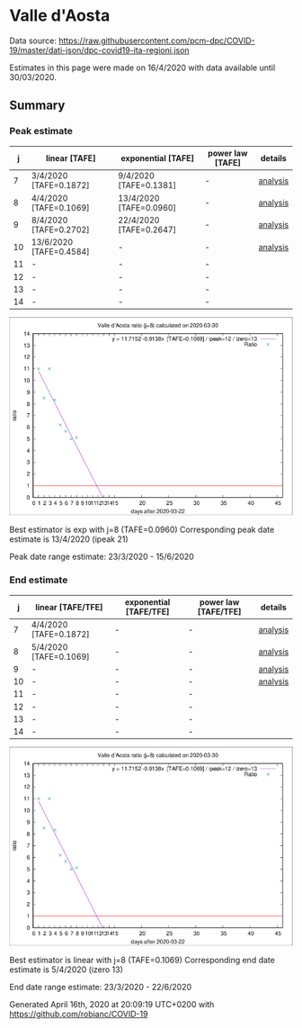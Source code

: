 # Valle d'Aosta


Data source: https://raw.githubusercontent.com/pcm-dpc/COVID-19/master/dati-json/dpc-covid19-ita-regioni.json

Estimates in this page were made on 16/4/2020 with data available until 30/03/2020.


## Summary 

### Peak estimate 
|j|linear [TAFE]|exponential [TAFE]|power law [TAFE]|details|
|---|----|-----------|---------|-------|
|7|3/4/2020 [TAFE=0.1872]|9/4/2020 [TAFE=0.1381]|-|[analysis](COVID-19_valle_d'aosta_j7_2020-03-30.md)|
|8|4/4/2020 [TAFE=0.1069]|13/4/2020 [TAFE=0.0960]|-|[analysis](COVID-19_valle_d'aosta_j8_2020-03-30.md)|
|9|8/4/2020 [TAFE=0.2702]|22/4/2020 [TAFE=0.2647]|-|[analysis](COVID-19_valle_d'aosta_j9_2020-03-30.md)|
|10|13/6/2020 [TAFE=0.4584]|-|-|[analysis](COVID-19_valle_d'aosta_j10_2020-03-30.md)|
|11|-|-|-||
|12|-|-|-||
|13|-|-|-||
|14|-|-|-||

![best peak estimate](COVID-19_valle_d'aosta_j8_2020-03-30.png)

Best estimator is exp with j=8 (TAFE=0.0960)
Corresponding peak date estimate is 13/4/2020 (ipeak 21)


Peak date range estimate: 23/3/2020 - 15/6/2020

### End estimate 
|j|linear [TAFE/TFE]|exponential [TAFE/TFE]|power law [TAFE/TFE]|details|
|---|----|-----------|---------|-------|
|7|4/4/2020 [TAFE=0.1872]|-|-|[analysis](COVID-19_valle_d'aosta_j7_2020-03-30.md)|
|8|5/4/2020 [TAFE=0.1069]|-|-|[analysis](COVID-19_valle_d'aosta_j8_2020-03-30.md)|
|9|-|-|-|[analysis](COVID-19_valle_d'aosta_j9_2020-03-30.md)|
|10|-|-|-|[analysis](COVID-19_valle_d'aosta_j10_2020-03-30.md)|
|11|-|-|-||
|12|-|-|-||
|13|-|-|-||
|14|-|-|-||

![best zero estimate](COVID-19_valle_d'aosta_j8_2020-03-30.png)

Best estimator is linear with j=8 (TAFE=0.1069)
Corresponding end date estimate is 5/4/2020 (izero 13)


End date range estimate: 23/3/2020 - 22/6/2020

Generated April 16th, 2020 at 20:09:19 UTC+0200 with https://github.com/robianc/COVID-19
